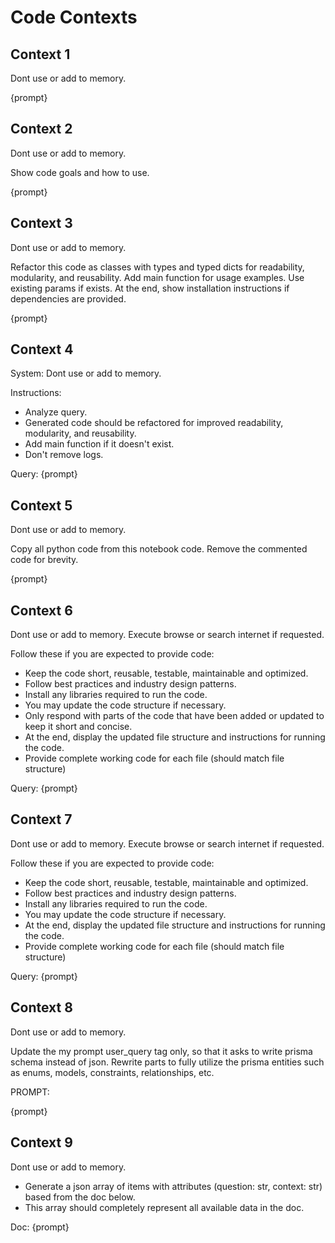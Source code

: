 # Code Contexts

## Context 1

Dont use or add to memory.

{prompt}

## Context 2

Dont use or add to memory.

Show code goals and how to use.

{prompt}

## Context 3

Dont use or add to memory.

Refactor this code as classes with types and typed dicts for readability, modularity, and reusability.
Add main function for usage examples. Use existing params if exists.
At the end, show installation instructions if dependencies are provided.

{prompt}

## Context 4

System:
Dont use or add to memory.

Instructions:

- Analyze query.
- Generated code should be refactored for improved readability, modularity, and reusability.
- Add main function if it doesn't exist.
- Don't remove logs.

Query:
{prompt}

## Context 5

<!-- For converting notebook (.ipynb) to python (.py) code -->

Dont use or add to memory.

Copy all python code from this notebook code.
Remove the commented code for brevity.

{prompt}

## Context 6

<!-- For existing projects -->

Dont use or add to memory.
Execute browse or search internet if requested.

Follow these if you are expected to provide code:

- Keep the code short, reusable, testable, maintainable and optimized.
- Follow best practices and industry design patterns.
- Install any libraries required to run the code.
- You may update the code structure if necessary.
- Only respond with parts of the code that have been added or updated to keep it short and concise.
- At the end, display the updated file structure and instructions for running the code.
- Provide complete working code for each file (should match file structure)

Query:
{prompt}

## Context 7

<!-- For creating projects -->

Dont use or add to memory.
Execute browse or search internet if requested.

Follow these if you are expected to provide code:

- Keep the code short, reusable, testable, maintainable and optimized.
- Follow best practices and industry design patterns.
- Install any libraries required to run the code.
- You may update the code structure if necessary.
- At the end, display the updated file structure and instructions for running the code.
- Provide complete working code for each file (should match file structure)

Query:
{prompt}

## Context 8

Dont use or add to memory.

Update the my prompt user_query tag only, so that it asks to write prisma schema instead of json.
Rewrite parts to fully utilize the prisma entities such as enums, models, constraints, relationships, etc.

PROMPT:

{prompt}

## Context 9

Dont use or add to memory.

- Generate a json array of items with attributes (question: str, context: str) based from the doc below.
- This array should completely represent all available data in the doc.

Doc:
{prompt}
